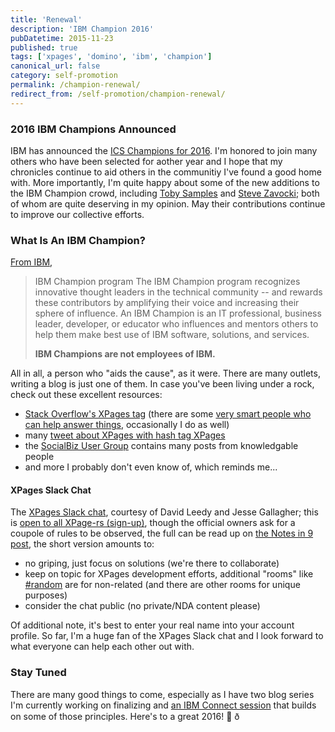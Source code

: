 ```yaml
---
title: 'Renewal'
description: 'IBM Champion 2016'
pubDatetime: 2015-11-23
published: true
tags: ['xpages', 'domino', 'ibm', 'champion']
canonical_url: false
category: self-promotion
permalink: /champion-renewal/
redirect_from: /self-promotion/champion-renewal/
---
```


### 2016 IBM Champions Announced

IBM has announced the [ICS Champions for 2016](https://www.ibm.com/developerworks/community/blogs/ibmchampion/entry/Announcing_the_IBM_Champion_Class_of_2016_for_IBM_Social_Business?lang=en). I'm honored to join many others who have been selected for aother year and I hope that my chronicles continue to aid others in the communitiy I've found a good home with. More importantly, I'm quite happy about some of the new additions to the IBM Champion crowd, including [Toby Samples](https://www.tobysamples.com/) and [Steve Zavocki](https://notesspeak.blogspot.com/); both of whom are quite deserving in my opinion. May their contributions continue to improve our collective efforts.

### What Is An IBM Champion?

[From IBM](https://www.ibm.com/developerworks/champion/ "IBM Champion page on developerWorks"),

> IBM Champion program
The IBM Champion program recognizes innovative thought leaders in the technical community -- and rewards these contributors by amplifying their voice and increasing their sphere of influence. An IBM Champion is an IT professional, business leader, developer, or educator who influences and mentors others to help them make best use of IBM software, solutions, and services.
> 
> **IBM Champions are not employees of IBM.**

All in all, a person who "aids the cause", as it were. There are many outlets, writing a blog is just one of them. In case you've been living under a rock, check out these excellent resources:

* [Stack Overflow's XPages tag](https://stackoverflow.com/questions/tagged/xpages) (there are some [very smart people who can help answer things](https://stackoverflow.com/tags/xpages/topusers), occasionally I do as well)
* many [tweet about XPages with hash tag XPages](https://twitter.com/hashtag/XPages?src=hash)
* the [SocialBiz User Group](https://www.socialbizug.org/) contains many posts from knowledgable people
* and more I probably don't even know of, which reminds me...

#### XPages Slack Chat

The [XPages Slack chat](https://xpages.slack.com), courtesy of David Leedy and Jesse Gallagher; this is [open to all XPage-rs (sign-up)](https://xpages-slack-invites.herokuapp.com/), though the official owners ask for a coupole of rules to be observed, the full can be read up on [the Notes in 9 post](https://www.notesin9.com/2015/11/16/announcing-the-xpages-development-chat-on-slack/), the short version amounts to:

* no griping, just focus on solutions (we're there to collaborate)
* keep on topic for XPages development efforts, additional "rooms" like [#random](https://xpages.slack.com/archives/random) are for non-related (and there are other rooms for unique purposes)
* consider the chat public (no private/NDA content please)

Of additional note, it's best to enter your real name into your account profile. So far, I'm a huge fan of the XPages Slack chat and I look forward to what everyone can help each other out with.

### Stay Tuned

There are many good things to come, especially as I have two blog series I'm currently working on finalizing and [an IBM Connect session](https://www-950.ibm.com/events/global/connect/sessions/preview.html?sessionid=BP-1380) that builds on some of those principles. Here's to a great 2016! 🍻 ð
